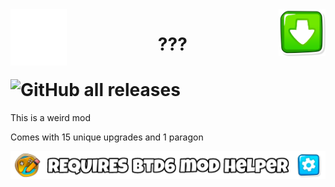 <a href="https://github.com/DarkTerraYT/Cool-Tower/releases/latest/download/SecretTowerMod.dll">
    <img align="left" alt="Icon" height="90" src="Icon.png">
    <img align="right" alt="Download" height="75" src="https://raw.githubusercontent.com/gurrenm3/BTD-Mod-Helper/master/BloonsTD6%20Mod%20Helper/Resources/DownloadBtn.png">
</a>

<h1 align="center">???</h1>

<h1 aling="left"><img alt="GitHub all releases" height="25" src="https://img.shields.io/github/downloads/DarkTerraYT/Cool-Tower/total?label=Total%20Dowloads"></h1>

This is a weird mod

Comes with 15 unique upgrades and 1 paragon

[![Requires BTD6 Mod Helper](https://raw.githubusercontent.com/gurrenm3/BTD-Mod-Helper/master/banner.png)](https://github.com/gurrenm3/BTD-Mod-Helper#readme)
